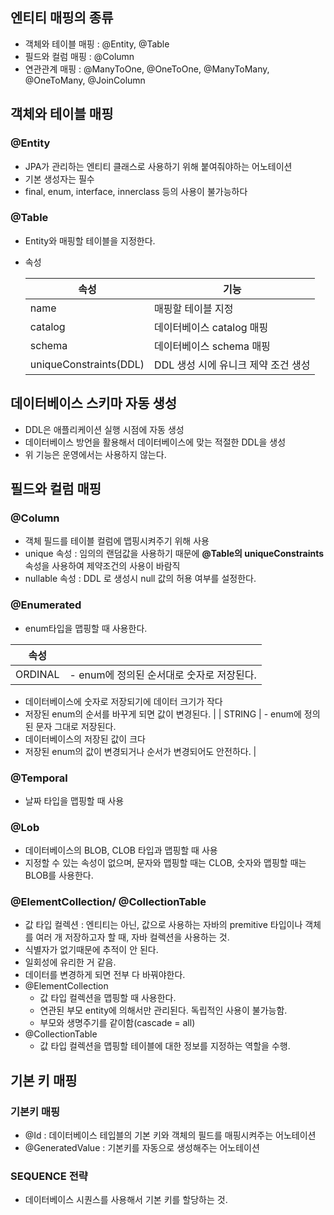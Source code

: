 ## 엔티티 매핑의 종류

- 객체와 테이블 매핑 : @Entity, @Table
- 필드와 컬럼 매핑 : @Column
- 연관관계 매핑 : @ManyToOne, @OneToOne, @ManyToMany, @OneToMany, @JoinColumn

## 객체와 테이블 매핑

### @Entity

- JPA가 관리하는 엔티티 클래스로 사용하기 위해 붙여줘야하는 어노테이션
- 기본 생성자는 필수
- final, enum, interface, innerclass 등의 사용이 불가능하다

### @Table

- Entity와 매핑할 테이블을 지정한다.
- 속성
    
    
    | 속성 | 기능 |
    | --- | --- |
    | name | 매핑할 테이블 지정 |
    | catalog | 데이터베이스 catalog 매핑 |
    | schema | 데이터베이스 schema 매핑 |
    | uniqueConstraints(DDL) | DDL 생성 시에 유니크 제약 조건 생성 |

## 데이터베이스 스키마 자동 생성

- DDL은 애플리케이션 실행 시점에 자동 생성
- 데이터베이스 방언을 활용해서 데이터베이스에 맞는 적절한 DDL을 생성
- 위 기능은 운영에서는 사용하지 않는다.

## 필드와 컬럼 매핑

### @Column

- 객체 필드를 테이블 컬럼에 맵핑시켜주기 위해 사용
- unique 속성 : 임의의 랜덤값을 사용하기 때문에 **@Table의 uniqueConstraints** 속성을 사용하여 제약조건의 사용이 바람직
- nullable 속성 : DDL 로 생성시 null 값의 허용 여부를 설정한다.

### @Enumerated

- enum타입을 맵핑할 때 사용한다.

| 속성 |  |
| --- | --- |
| ORDINAL | - enum에 정의된 순서대로 숫자로 저장된다.
- 데이터베이스에 숫자로 저장되기에 데이터 크기가 작다
- 저장된 enum의 순서를 바꾸게 되면 값이 변경된다. |
| STRING | - enum에 정의된 문자 그대로 저장된다.
- 데이터베이스의 저장된 값이 크다
- 저장된 enum의 값이 변경되거나 순서가 변경되어도 안전하다. |

### @Temporal

- 날짜 타입을 맵핑할 때 사용

### @Lob

- 데이터베이스의 BLOB, CLOB 타입과 맵핑할 때 사용
- 지정할 수 있는 속성이 없으며, 문자와 맵핑할 때는 CLOB, 숫자와 맵핑할 때는 BLOB를 사용한다.

### @ElementCollection/ @CollectionTable 
- 값 타입 컬렉션 : 엔티티는 아닌, 값으로 사용하는 자바의 premitive 타입이나 객체를 여러 개 저장하고자 할 때, 자바 컬렉션을 사용하는 것.
- 식별자가 없기때문에 추적이 안 된다.
- 일회성에 유리한 거 같음.
- 데이터를 변경하게 되면 전부 다 바꿔야한다.
- @ElementCollection
  - 값 타입 컬렉션을 맵핑할 때 사용한다.
  - 연관된 부모 entity에 의해서만 관리된다. 독립적인 사용이 불가능함.
  - 부모와 생명주기를 같이함(cascade = all)
- @CollectionTable
  - 값 타입 컬렉션을 맵핑할 테이블에 대한 정보를 지정하는 역할을 수행.

## 기본 키 매핑
### 기본키 매핑
- @Id : 데이터베이스 테입블의 기본 키와 객체의 필드를 매핑시켜주는 어노테이션
- @GeneratedValue : 기본키를 자동으로 생성해주는 어노테이션

### SEQUENCE 전략

- 데이터베이스 시퀀스를 사용해서 기본 키를 할당하는 것.